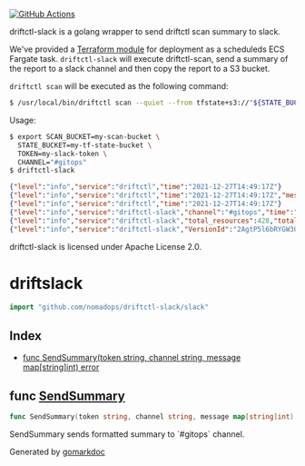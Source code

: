 <!-- Code generated by gomarkdoc. DO NOT EDIT -->

[![GitHub Actions](https://github.com/nomadops/driftctl-slack/actions/workflows/ci.yml/badge.svg?branch=main)](https://github.com/nomadops/driftctl-slack/actions/workflows/ci.yml)

driftctl-slack is a golang wrapper to send driftctl scan summary to slack.

We've provided a [Terraform module](https://github.com/nomadops/terraform-aws-driftctl-slack) for deployment as a scheduleds ECS Fargate task. 
`driftctl-slack` will execute driftctl-scan, send a summary of the report to a slack channel and then copy the report to a S3 bucket.

`driftctl scan` will be executed as the following command:

```bash
$ /usr/local/bin/driftctl scan --quiet --from tfstate+s3://"${STATE_BUCKET}"/**/*.tfstate -o json://"${DRIFTCTL_JSON}"
````

Usage:
```bash
$ export SCAN_BUCKET=my-scan-bucket \
  STATE_BUCKET=my-tf-state-bucket \
  TOKEN=my-slack-token \
  CHANNEL="#gitops"
$ driftctl-slack
```

```json
{"level":"info","service":"driftctl","time":"2021-12-27T14:49:17Z"}
{"level":"info","service":"driftctl","time":"2021-12-27T14:49:17Z","message":"Driftctl scan detected drift."}
{"level":"info","service":"driftctl","time":"2021-12-27T14:49:17Z"}
{"level":"info","service":"driftctl-slack","channel":"#gitops","time":"2021-12-27T14:49:17Z","message":"Message successfully sent to slack."}
{"level":"info","service":"driftctl-slack","total_resources":428,"total_changed":0,"total_unmanaged":307,"total_missing":7,"total_managed":114,"time":"2021-12-27T14:49:17Z","message":"Driftctl scan summary"}
{"level":"info","service":"driftctl-slack","VersionId":"2AgtP5l6bRYGW30DJtT_89K_GueXeW7m","ti
```

driftctl-slack is licensed under Apache License 2.0.


# driftslack

```go
import "github.com/nomadops/driftctl-slack/slack"
```

## Index

- [func SendSummary(token string, channel string, message map[string]int) error](<#func-sendsummary>)


## func [SendSummary](<https://github.com/nomadops/driftctl-slack/blob/main/slack/slack.go#L67>)

```go
func SendSummary(token string, channel string, message map[string]int) error
```

SendSummary sends formatted summary to \`\#gitops\` channel\.



Generated by [gomarkdoc](<https://github.com/princjef/gomarkdoc>)
